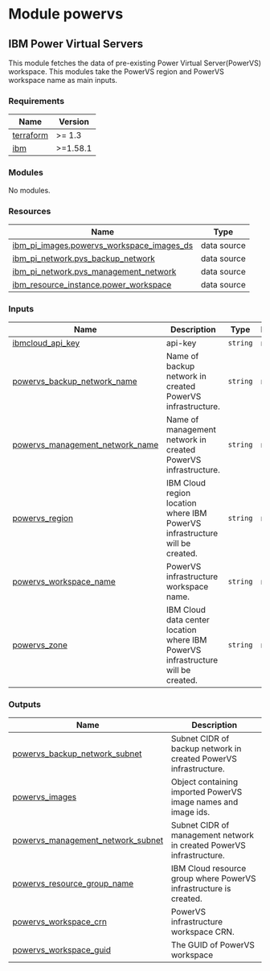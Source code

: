 # Module powervs

## IBM Power Virtual Servers

This module fetches the data of pre-existing Power Virtual Server(PowerVS) workspace. This modules take the PowerVS region and PowerVS workspace name as main inputs.

<!-- BEGINNING OF PRE-COMMIT-TERRAFORM DOCS HOOK -->
### Requirements

| Name | Version |
|------|---------|
| <a name="requirement_terraform"></a> [terraform](#requirement\_terraform) | >= 1.3 |
| <a name="requirement_ibm"></a> [ibm](#requirement\_ibm) | >=1.58.1 |

### Modules

No modules.

### Resources

| Name | Type |
|------|------|
| [ibm_pi_images.powervs_workspace_images_ds](https://registry.terraform.io/providers/IBM-Cloud/ibm/latest/docs/data-sources/pi_images) | data source |
| [ibm_pi_network.pvs_backup_network](https://registry.terraform.io/providers/IBM-Cloud/ibm/latest/docs/data-sources/pi_network) | data source |
| [ibm_pi_network.pvs_management_network](https://registry.terraform.io/providers/IBM-Cloud/ibm/latest/docs/data-sources/pi_network) | data source |
| [ibm_resource_instance.power_workspace](https://registry.terraform.io/providers/IBM-Cloud/ibm/latest/docs/data-sources/resource_instance) | data source |

### Inputs

| Name | Description | Type | Default | Required |
|------|-------------|------|---------|:--------:|
| <a name="input_ibmcloud_api_key"></a> [ibmcloud\_api\_key](#input\_ibmcloud\_api\_key) | api-key | `string` | n/a | yes |
| <a name="input_powervs_backup_network_name"></a> [powervs\_backup\_network\_name](#input\_powervs\_backup\_network\_name) | Name of backup network in created PowerVS infrastructure. | `string` | n/a | yes |
| <a name="input_powervs_management_network_name"></a> [powervs\_management\_network\_name](#input\_powervs\_management\_network\_name) | Name of management network in created PowerVS infrastructure. | `string` | n/a | yes |
| <a name="input_powervs_region"></a> [powervs\_region](#input\_powervs\_region) | IBM Cloud region location where IBM PowerVS infrastructure will be created. | `string` | n/a | yes |
| <a name="input_powervs_workspace_name"></a> [powervs\_workspace\_name](#input\_powervs\_workspace\_name) | PowerVS infrastructure workspace name. | `string` | n/a | yes |
| <a name="input_powervs_zone"></a> [powervs\_zone](#input\_powervs\_zone) | IBM Cloud data center location where IBM PowerVS infrastructure will be created. | `string` | n/a | yes |

### Outputs

| Name | Description |
|------|-------------|
| <a name="output_powervs_backup_network_subnet"></a> [powervs\_backup\_network\_subnet](#output\_powervs\_backup\_network\_subnet) | Subnet CIDR of backup network in created PowerVS infrastructure. |
| <a name="output_powervs_images"></a> [powervs\_images](#output\_powervs\_images) | Object containing imported PowerVS image names and image ids. |
| <a name="output_powervs_management_network_subnet"></a> [powervs\_management\_network\_subnet](#output\_powervs\_management\_network\_subnet) | Subnet CIDR  of management network in created PowerVS infrastructure. |
| <a name="output_powervs_resource_group_name"></a> [powervs\_resource\_group\_name](#output\_powervs\_resource\_group\_name) | IBM Cloud resource group where PowerVS infrastructure is created. |
| <a name="output_powervs_workspace_crn"></a> [powervs\_workspace\_crn](#output\_powervs\_workspace\_crn) | PowerVS infrastructure workspace CRN. |
| <a name="output_powervs_workspace_guid"></a> [powervs\_workspace\_guid](#output\_powervs\_workspace\_guid) | The GUID of PowerVS workspace |
<!-- END OF PRE-COMMIT-TERRAFORM DOCS HOOK -->
